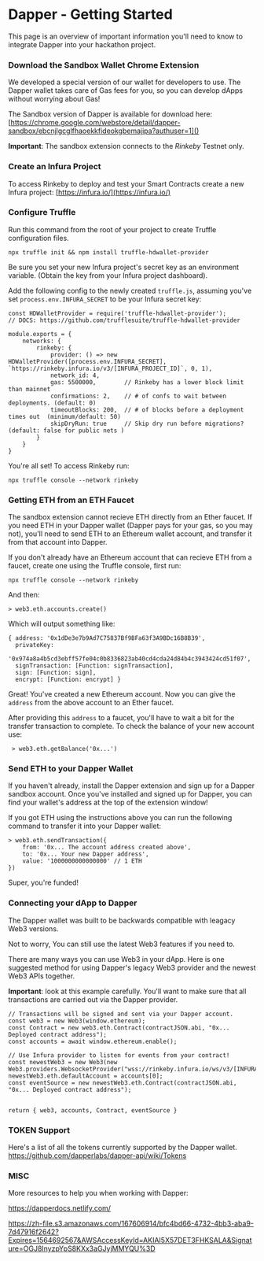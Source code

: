 # Dapper - Getting Started

This page is an overview of important information you'll need to know to integrate Dapper into your hackathon project.

### Download the Sandbox Wallet Chrome Extension

We developed a special version of our wallet for developers to use.
The Dapper wallet takes care of Gas fees for you, so you can develop dApps without worrying about Gas!

The Sandbox version of Dapper is available for download here:
[https://chrome.google.com/webstore/detail/dapper-sandbox/ebcnjlgcglfhaoekkfideokgbemajipa?authuser=1]()

**Important**: The sandbox extension connects to the _*Rinkeby*_ Testnet only.

### Create an Infura Project

To access Rinkeby to deploy and test your Smart Contracts create a new Infura project: [https://infura.io/](https://infura.io/)

### Configure Truffle

Run this command from the root of your project to create Truffle configuration files.

```
npx truffle init && npm install truffle-hdwallet-provider
```

Be sure you set your new Infura project's secret key as an environment variable.
(Obtain the key from your Infura project dashboard).

Add the following config to the newly created `truffle.js`, assuming you've set `process.env.INFURA_SECRET` to be your Infura secret key:

```
const HDWalletProvider = require('truffle-hdwallet-provider');
// DOCS: https://github.com/trufflesuite/truffle-hdwallet-provider

module.exports = {
    networks: {
        rinkeby: {
            provider: () => new HDWalletProvider([process.env.INFURA_SECRET], `https://rinkeby.infura.io/v3/[INFURA_PROJECT_ID]`, 0, 1),
            network_id: 4,
            gas: 5500000,        // Rinkeby has a lower block limit than mainnet
            confirmations: 2,    // # of confs to wait between deployments. (default: 0)
            timeoutBlocks: 200,  // # of blocks before a deployment times out  (minimum/default: 50)
            skipDryRun: true     // Skip dry run before migrations? (default: false for public nets )
        }
    }
}

```

You're all set! To access Rinkeby run:

```
npx truffle console --network rinkeby
```

### Getting ETH from an ETH Faucet

The sandbox extension cannot recieve ETH directly from an Ether faucet. If you need ETH in your Dapper wallet (Dapper pays for your gas, so you may not), you'll need to send ETH to an Ethereum wallet account, and transfer it from that account into Dapper.

If you don't already have an Ethereum account that can recieve ETH from a faucet, create one using the Truffle console, first run:

```
npx truffle console --network rinkeby
```

And then:

```
> web3.eth.accounts.create()
```

Which will output something like:

```
{ address: '0x1dDe3e7b9Ad7C75837Bf9BFa63f3A9BDc16B8B39',
  privateKey:
   '0x974a8a4b5cd3ebff57fe04c0b8336823ab40cd4cda24d84b4c3943424cd51f07',
  signTransaction: [Function: signTransaction],
  sign: [Function: sign],
  encrypt: [Function: encrypt] }
```

Great! You've created a new Ethereum account. Now you can give the `address` from the above account to an Ether faucet.

After providing this `address` to a faucet, you'll have to wait a bit for the transfer transaction to complete. To check the balance of your new account use:

```
 > web3.eth.getBalance('0x...')
```

### Send ETH to your Dapper Wallet

If you haven't already, install the Dapper extension and sign up for a Dapper sandbox account.
Once you've installed and signed up for Dapper, you can find your wallet's address at the top of the extension window!

If you got ETH using the instructions above you can run the following command to transfer it into your Dapper wallet:

```
> web3.eth.sendTransaction({
    from: '0x... The account address created above',
    to: '0x... Your new Dapper address',
    value: '1000000000000000' // 1 ETH
})
```

Super, you're funded!

### Connecting your dApp to Dapper

The Dapper wallet was built to be backwards compatible with leagacy Web3 versions.

Not to worry, You can still use the latest Web3 features if you need to.

There are many ways you can use Web3 in your dApp. Here is one suggested method for using Dapper's legacy Web3 provider and the newest Web3 APIs together.

**Important**: look at this example carefully. You'll want to make sure that all transactions are carried out via the Dapper provider.

```
// Transactions will be signed and sent via your Dapper account.
const web3 = new Web3(window.ethereum);
const Contract = new web3.eth.Contract(contractJSON.abi, "0x... Deployed contract address");
const accounts = await window.ethereum.enable();

// Use Infura provider to listen for events from your contract!
const newestWeb3 = new Web3(new Web3.providers.WebsocketProvider("wss://rinkeby.infura.io/ws/v3/[INFURA_PROJECT_ID]"));
newestWeb3.eth.defaultAccount = accounts[0];
const eventSource = new newestWeb3.eth.Contract(contractJSON.abi, "0x... Deployed contract address");


return { web3, accounts, Contract, eventSource }
```

### TOKEN Support

Here's a list of all the tokens currently supported by the Dapper wallet.<br/>
https://github.com/dapperlabs/dapper-api/wiki/Tokens


### MISC

More resources to help you when working with Dapper:

https://dapperdocs.netlify.com/

https://zh-file.s3.amazonaws.com/167606914/bfc4bd66-4732-4bb3-aba9-7d47916f2642?Expires=1564692567&AWSAccessKeyId=AKIAI5X57DET3FHKSALA&Signature=OGJ8InyzpYpS8KXx3aGJyjMMYQU%3D

